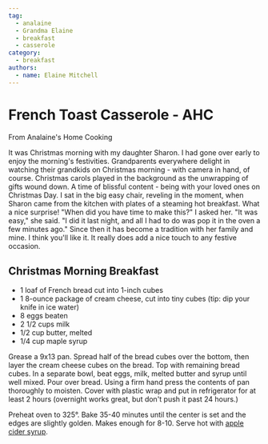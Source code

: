 ```yaml
---
tag:
  - analaine
  - Grandma Elaine
  - breakfast
  - casserole
category:
  - breakfast
authors:
  - name: Elaine Mitchell
---
```


# French Toast Casserole - AHC
From Analaine's Home Cooking

It was Christmas morning with my daughter Sharon. I had gone over early to enjoy the
morning's festivities. Grandparents everywhere delight in watching their grandkids on
Christmas morning - with camera in hand, of course.
Christmas carols played in the background as the unwrapping of gifts wound down. A time of
blissful content - being with your loved ones on Christmas Day. I sat in the big easy chair,
reveling in the moment, when Sharon came from the kitchen with plates of a steaming hot
breakfast. What a nice surprise!
"When did you have time to make this?" I asked her.
"It was easy," she said. "I did it last night, and all I had to do was pop it in the oven a few
minutes ago."
Since then it has become a tradition with her family and mine. I think you'll like it. It really does
add a nice touch to any festive occasion.

## Christmas Morning Breakfast
* 1 loaf of French bread cut into 1-inch cubes
* 1 8-ounce package of cream cheese, cut into tiny cubes (tip: dip your knife in ice water)
* 8 eggs beaten
* 2 1/2 cups milk
* 1/2 cup butter, melted
* 1/4 cup maple syrup

Grease a 9x13 pan. Spread half of the bread cubes over the bottom, then layer the cream cheese
cubes on the bread. Top with remaining bread cubes. In a separate bowl, beat eggs, milk, melted
butter and syrup until well mixed. Pour over bread. Using a firm hand press the contents of pan
thoroughly to moisten. Cover with plastic wrap and put in refrigerator for at least 2 hours
(overnight works great, but don't push it past 24 hours.)

Preheat oven to 325°. Bake 35-40 minutes until the center is set and the edges are slightly
golden. Makes enough for 8-10. Serve hot with [apple cider syrup](../sauces/apple-cider-syrup.md).